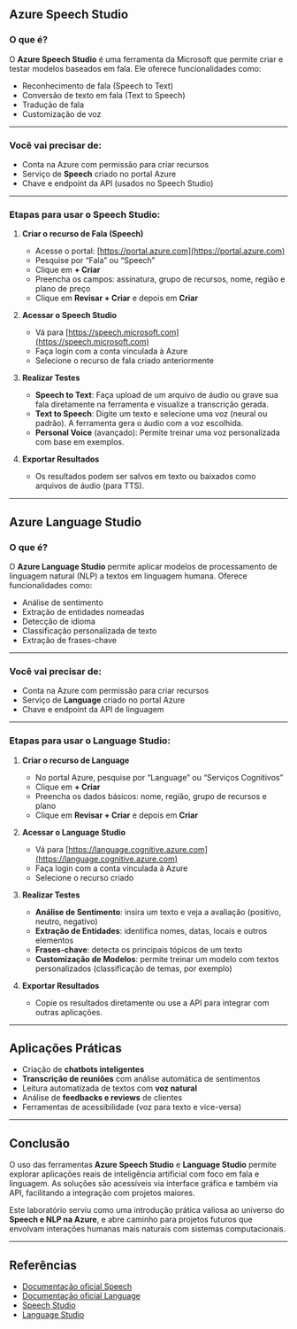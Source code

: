
## Azure Speech Studio

### O que é?

O **Azure Speech Studio** é uma ferramenta da Microsoft que permite criar e testar modelos baseados em fala. Ele oferece funcionalidades como:

- Reconhecimento de fala (Speech to Text)
- Conversão de texto em fala (Text to Speech)
- Tradução de fala
- Customização de voz

---

### Você vai precisar de:

- Conta na Azure com permissão para criar recursos
- Serviço de **Speech** criado no portal Azure
- Chave e endpoint da API (usados no Speech Studio)

---

### Etapas para usar o Speech Studio:

1. **Criar o recurso de Fala (Speech)**

   - Acesse o portal: [https://portal.azure.com](https://portal.azure.com)
   - Pesquise por “Fala” ou “Speech”
   - Clique em **+ Criar**
   - Preencha os campos: assinatura, grupo de recursos, nome, região e plano de preço
   - Clique em **Revisar + Criar** e depois em **Criar**

2. **Acessar o Speech Studio**

   - Vá para [https://speech.microsoft.com](https://speech.microsoft.com)
   - Faça login com a conta vinculada à Azure
   - Selecione o recurso de fala criado anteriormente

3. **Realizar Testes**

   - **Speech to Text**: Faça upload de um arquivo de áudio ou grave sua fala diretamente na ferramenta e visualize a transcrição gerada.
   - **Text to Speech**: Digite um texto e selecione uma voz (neural ou padrão). A ferramenta gera o áudio com a voz escolhida.
   - **Personal Voice** (avançado): Permite treinar uma voz personalizada com base em exemplos.

4. **Exportar Resultados**

   - Os resultados podem ser salvos em texto ou baixados como arquivos de áudio (para TTS).

---

## Azure Language Studio

### O que é?

O **Azure Language Studio** permite aplicar modelos de processamento de linguagem natural (NLP) a textos em linguagem humana. Oferece funcionalidades como:

- Análise de sentimento
- Extração de entidades nomeadas
- Detecção de idioma
- Classificação personalizada de texto
- Extração de frases-chave

---

### Você vai precisar de:

- Conta na Azure com permissão para criar recursos
- Serviço de **Language** criado no portal Azure
- Chave e endpoint da API de linguagem

---

### Etapas para usar o Language Studio:

1. **Criar o recurso de Language**

   - No portal Azure, pesquise por “Language” ou “Serviços Cognitivos”
   - Clique em **+ Criar**
   - Preencha os dados básicos: nome, região, grupo de recursos e plano
   - Clique em **Revisar + Criar** e depois em **Criar**

2. **Acessar o Language Studio**

   - Vá para [https://language.cognitive.azure.com](https://language.cognitive.azure.com)
   - Faça login com a conta vinculada à Azure
   - Selecione o recurso criado

3. **Realizar Testes**

   - **Análise de Sentimento**: insira um texto e veja a avaliação (positivo, neutro, negativo)
   - **Extração de Entidades**: identifica nomes, datas, locais e outros elementos
   - **Frases-chave**: detecta os principais tópicos de um texto
   - **Customização de Modelos**: permite treinar um modelo com textos personalizados (classificação de temas, por exemplo)

4. **Exportar Resultados**

   - Copie os resultados diretamente ou use a API para integrar com outras aplicações.

---

## Aplicações Práticas

- Criação de **chatbots inteligentes**
- **Transcrição de reuniões** com análise automática de sentimentos
- Leitura automatizada de textos com **voz natural**
- Análise de **feedbacks e reviews** de clientes
- Ferramentas de acessibilidade (voz para texto e vice-versa)

---

## Conclusão

O uso das ferramentas **Azure Speech Studio** e **Language Studio** permite explorar aplicações reais de inteligência artificial com foco em fala e linguagem. As soluções são acessíveis via interface gráfica e também via API, facilitando a integração com projetos maiores.

Este laboratório serviu como uma introdução prática valiosa ao universo do **Speech e NLP na Azure**, e abre caminho para projetos futuros que envolvam interações humanas mais naturais com sistemas computacionais.

---

## Referências

- [Documentação oficial Speech](https://learn.microsoft.com/pt-br/azure/cognitive-services/speech-service/)
- [Documentação oficial Language](https://learn.microsoft.com/pt-br/azure/cognitive-services/language-service/)
- [Speech Studio](https://speech.microsoft.com/)
- [Language Studio](https://language.cognitive.azure.com/)
